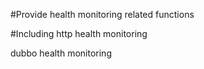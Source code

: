 #Provide health monitoring related functions

#Including
http health monitoring

dubbo health monitoring